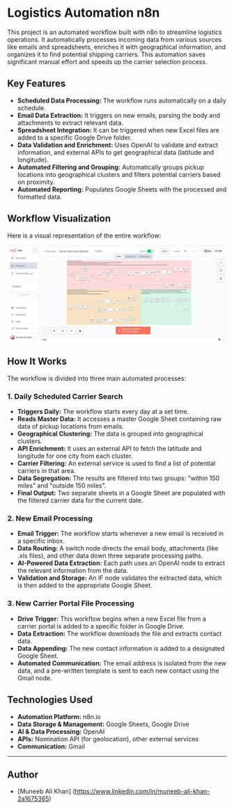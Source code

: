 # Logistics Automation n8n

This project is an automated workflow built with n8n to streamline logistics operations. It automatically processes incoming data from various sources like emails and spreadsheets, enriches it with geographical information, and organizes it to find potential shipping carriers. This automation saves significant manual effort and speeds up the carrier selection process.

## Key Features
*   **Scheduled Data Processing:** The workflow runs automatically on a daily schedule.
*   **Email Data Extraction:** It triggers on new emails, parsing the body and attachments to extract relevant data.
*   **Spreadsheet Integration:** It can be triggered when new Excel files are added to a specific Google Drive folder.
*   **Data Validation and Enrichment:** Uses OpenAI to validate and extract information, and external APIs to get geographical data (latitude and longitude).
*   **Automated Filtering and Grouping:** Automatically groups pickup locations into geographical clusters and filters potential carriers based on proximity.
*   **Automated Reporting:** Populates Google Sheets with the processed and formatted data.

## Workflow Visualization
Here is a visual representation of the entire workflow:

![Workflow Visualization](https://github.com/Muneeb20019/logistics-automation-n8n/blob/main/logistics%20workflow.jpeg)
## How It Works
The workflow is divided into three main automated processes:

### 1. Daily Scheduled Carrier Search 
*   **Triggers Daily:** The workflow starts every day at a set time.
*   **Reads Master Data:** It accesses a master Google Sheet containing raw data of pickup locations from emails.
*   **Geographical Clustering:** The data is grouped into geographical clusters.
*   **API Enrichment:** It uses an external API to fetch the latitude and longitude for one city from each cluster.
*   **Carrier Filtering:** An external service is used to find a list of potential carriers in that area.
*   **Data Segregation:** The results are filtered into two groups: "within 150 miles" and "outside 150 miles".
*   **Final Output:** Two separate sheets in a Google Sheet are populated with the filtered carrier data for the current date.

### 2. New Email Processing 
*   **Email Trigger:** The workflow starts whenever a new email is received in a specific inbox.
*   **Data Routing:** A switch node directs the email body, attachments (like .xls files), and other data down three separate processing paths.
*   **AI-Powered Data Extraction:** Each path uses an OpenAI node to extract the relevant information from the data.
*   **Validation and Storage:** An IF node validates the extracted data, which is then added to the appropriate Google Sheet.

### 3. New Carrier Portal File Processing 
*   **Drive Trigger:** This workflow begins when a new Excel file from a carrier portal is added to a specific folder in Google Drive.
*   **Data Extraction:** The workflow downloads the file and extracts contact data.
*   **Data Appending:** The new contact information is added to a designated Google Sheet.
*   **Automated Communication:** The email address is isolated from the new data, and a pre-written template is sent to each new contact using the Gmail node.

## Technologies Used
*   **Automation Platform:** n8n.io
*   **Data Storage & Management:** Google Sheets, Google Drive
*   **AI & Data Processing:** OpenAI
*   **APIs:** Nomination API (for geolocation), other external services
*   **Communication:** Gmail

   
---
## Author

- [Muneeb Ali Khan] (https://www.linkedin.com/in/muneeb-ali-khan-2a1675365)

